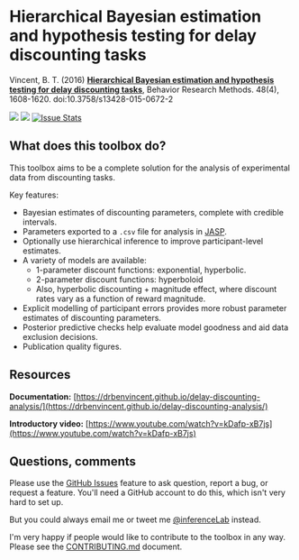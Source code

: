 # Hierarchical Bayesian estimation and hypothesis testing for delay discounting tasks

Vincent, B. T. (2016) **[Hierarchical Bayesian estimation and hypothesis testing for delay discounting tasks](http://link.springer.com/article/10.3758%2Fs13428-015-0672-2)**, Behavior Research Methods. 48(4), 1608-1620. doi:10.3758/s13428-015-0672-2

[![](https://img.shields.io/badge/docs-latest-blue.svg)](https://drbenvincent.github.io/delay-discounting-analysis/)
![](https://img.shields.io/github/license/drbenvincent/delay-discounting-analysis.svg)
[![Issue Stats](http://issuestats.com/github/drbenvincent/delay-discounting-analysis/badge/issue?style=flat-square)](http://issuestats.com/github/drbenvincent/delay-discounting-analysis)

## What does this toolbox do?

This toolbox aims to be a complete solution for the analysis of experimental data from discounting tasks.

Key features:

* Bayesian estimates of discounting parameters, complete with credible intervals.
* Parameters exported to a `.csv` file for analysis in [JASP](https://jasp-stats.org).
* Optionally use hierarchical inference to improve participant-level estimates.
* A variety of models are available:
  * 1-parameter discount functions: exponential, hyperbolic.
  * 2-parameter discount functions: hyperboloid
  * Also, hyperbolic discounting + magnitude effect, where discount rates vary as a function of reward magnitude.
* Explicit modelling of participant errors provides more robust parameter estimates of discounting parameters.
* Posterior predictive checks help evaluate model goodness and aid data exclusion decisions.
* Publication quality figures.

## Resources
**Documentation:** [https://drbenvincent.github.io/delay-discounting-analysis/](https://drbenvincent.github.io/delay-discounting-analysis/)

**Introductory video:** [https://www.youtube.com/watch?v=kDafp-xB7js](https://www.youtube.com/watch?v=kDafp-xB7js)

## Questions, comments

Please use the [GitHub Issues](https://github.com/drbenvincent/delay-discounting-analysis/issues) feature to ask question, report a bug, or request a feature. You'll need a GitHub account to do this, which isn't very hard to set up.

But you could always email me or tweet me [@inferenceLab](https://twitter.com/inferencelab) instead.

I'm very happy if people would like to contribute to the toolbox in any way. Please see the [CONTRIBUTING.md](https://github.com/drbenvincent/delay-discounting-analysis/blob/master/CONTRIBUTING.md) document.

